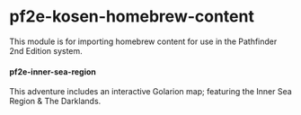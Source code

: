 # pf2e-kosen-homebrew-content

This module is for importing homebrew content for use in the Pathfinder 2nd Edition system.

#### pf2e-inner-sea-region
This adventure includes an interactive Golarion map; featuring the Inner Sea Region & The Darklands.
